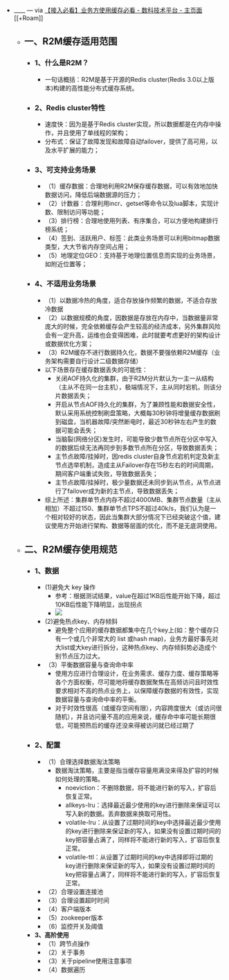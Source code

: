 - ____ — via [【接入必看】业务方使用缓存必看 - 数科技术平台 - 主页面](https://cf.jd.com/pages/viewpage.action?pageId=350685726) [[+Roam]]
    - ## **一、R2M缓存适用范围**
        - ### **1、什么是R2M？**
            - 一句话概括：R2M是基于开源的Redis cluster(Redis 3.0以上版本)构建的高性能分布式缓存系统。
        - ### **2、Redis cluster特性**
            - 速度快：因为是基于Redis cluster实现，所以数据都是在内存中操作，并且使用了单线程的架构；
            - 分布式：保证了故障发现和故障自动failover，提供了高可用，以及水平扩展的能力；
        - ### **3、可支持业务场景**
            - （1）缓存数据：合理地利用R2M保存缓存数据，可以有效地加快数据访问，降低后端数据源的压力；
            - （2）计数器：合理利用incr、getset等命令以及lua脚本，实现计数、限制访问等功能；
            - （3）排行榜：合理地使用列表、有序集合，可以方便地构建排行榜系统；
            - （4）签到、活跃用户、标签：此类业务场景可以利用bitmap数据类型，大大节省内存空间占用；
            - （5）地理定位GEO：支持基于地理位置信息而实现的业务场景，如附近位置等；
        - ### **4、不适用业务场景**
            - （1）以数据冷热的角度，适合存放操作频繁的数据，不适合存放冷数据
            - （2）以数据规模的角度，因数据是存放在内存中，当数据量非常庞大的时候，完全依赖缓存会产生较高的经济成本，另外集群风险会有一定升高，运维也会变得困难，此时就要考虑更好的架构设计或数据优化方案；
            - （3）R2M缓存不进行数据持久化，数据不要强依赖R2M缓存（业务架构需要自行设计二级数据存储）
            - 以下场景存在缓存数据丢失的可能性：
                - 关闭AOF持久化的集群，由于R2M分片默认为一主一从结构（主从不在同一台主机），极端情况下，主从同时宕机，则该分片数据丢失；
                - 开启从节点AOF持久化的集群，为了兼顾性能和数据安全性，默认采用系统控制刷盘策略，大概每30秒钟将增量缓存数据刷到磁盘，当机器故障/突然断电时，最近30秒钟左右产生的数据可能会丢失；
                - 当脑裂(网络分区)发生时，可能导致少数节点所在分区中写入的数据后续无法再同步到多数节点所在分区，导致数据丢失；
                - 主节点故障/挂掉时，因redis cluster自身节点宕机判定及新主节点选举机制，造成主从Failover存在15秒左右的时间周期，期间客户端重试失败，导致数据丢失；
                - 主节点故障/挂掉时，极少量数据还未同步到从节点，从节点进行了failover成为新的主节点，导致数据丢失；
            - 综上所述：集群单节点内存不超过4000MB、集群节点数量（主从相加）不超过150、集群单节点TPS不超过40k/s，我们认为是一个相对较好的状态，因此当集群大部分情况下已经突破这个值，建议使用方开始进行架构、数据等层面的优化，而不是无底洞使用。
    - ## **二、R2M缓存使用规范**
        - ### **1、数据**
            - (1)避免大 key 操作
                - 参考：根据测试结果，value在超过1KB后性能开始下降，超过10KB后性能下降明显，出现拐点
                - ![](https://firebasestorage.googleapis.com/v0/b/firescript-577a2.appspot.com/o/imgs%2Fapp%2Flxyer%2FRgpS6gQFuT.png?alt=media&token=c8da68d0-6aa6-4be5-8519-f194ebe44ede)
            - (2)避免热点key、内存倾斜
                - 避免整个应用的缓存数据都集中在几个key上(如：整个缓存只有一个或几个非常大的 list 或hash map)，业务方最好事先对大list或大key进行拆分，这种热点key、内存倾斜势必造成个别节点压力过大。
            - （3）平衡数据容量与查询命中率
                - 使用方应进行合理设计，在业务需求、缓存力度、缓存策略等各个方面权衡，尽可能地将缓存数据聚焦在高频访问且时效性要求相对不高的热点业务上，以保障缓存数据的有效性，实现数据容量与查询命中率的平衡。
                - 对于时效性很高（或缓存空间有限），内容跨度很大（或访问很随机），并且访问量不高的应用来说，缓存命中率可能长期很低，可能预热后的缓存还没来得被访问就已经过期了
        - ### **2、配置**
            - （1）合理选择数据淘汰策略
                - 数据淘汰策略，主要是指当缓存容量用满没来得及扩容的时候如何处理的策略。
                    - noeviction：不删除数据，将不能进行新的写入，扩容后恢复正常。
                    - allkeys-lru：选择最近最少使用的key进行删除来保证可以写入新的数据。丢弃数据来换取可用性。
                    - volatile-lru：从设置了过期时间的key中选择最近最少使用的key进行删除来保证新的写入，如果没有设置过期时间的key把容量占满了，同样将不能进行新的写入，扩容后恢复正常。
                    - volatile-ttl：从设置了过期时间的key中选择即将过期的key进行删除来保证新的写入，如果没有设置过期时间的key把容量占满了，同样将不能进行新的写入，扩容后恢复正常。
            - （2）合理设置连接池
            - （3）合理设置超时时间
            - （4）客户端版本
            - （5）zookeeper版本
            - （6）监控开关及阈值
        - **3、高阶使用**
            - （1）跨节点操作
            - （2）关于事务
            - （3）关于pipeline使用注意事项
            - （4）数据遍历
